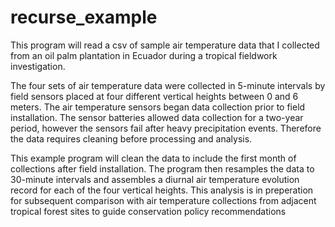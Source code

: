 # recurse_example

This program will read a csv of sample air temperature data that I collected from an oil palm plantation in Ecuador during a tropical fieldwork investigation.

The four sets of air temperature data were collected in 5-minute intervals by field sensors placed at four different vertical heights between 0 and 6 meters. The air temperature sensors began data collection prior to field installation. The sensor batteries allowed data collection for a two-year period, however the sensors fail after heavy precipitation events. Therefore the data requires cleaning before processing and analysis.

This example program will clean the data to include the first month of collections after field installation. The program then resamples the data to 30-minute intervals and assembles a diurnal air temperature evolution record for each of the four vertical heights. This analysis is in preperation for subsequent comparison with air temperature collections from adjacent tropical forest sites to guide conservation policy recommendations
